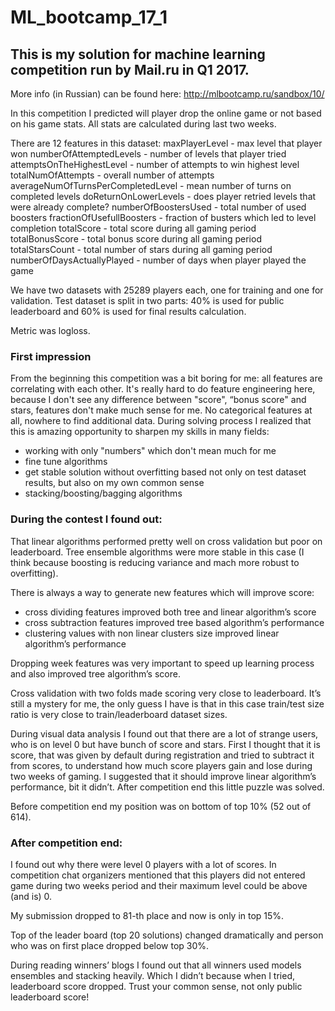 # ML_bootcamp_17_1
## This is my solution for machine learning competition run by Mail.ru in Q1 2017.

More info (in Russian) can be found here:
http://mlbootcamp.ru/sandbox/10/

In this competition I predicted will player drop the online game or not based on his game stats.
All stats are calculated during last two weeks.

There are 12 features in this dataset: 
maxPlayerLevel - max level that player won
numberOfAttemptedLevels - number of levels that player tried
attemptsOnTheHighestLevel - number of attempts to win highest level
totalNumOfAttempts - overall number of attempts
averageNumOfTurnsPerCompletedLevel - mean number of turns on completed levels
doReturnOnLowerLevels - does player retried levels that were already complete?
numberOfBoostersUsed - total number of used boosters
fractionOfUsefullBoosters - fraction of busters which led to level completion
totalScore - total score during all gaming period
totalBonusScore - total bonus score during all gaming period
totalStarsCount - total number of stars during all gaming period
numberOfDaysActuallyPlayed - number of days when player played the game

We have two datasets with 25289 players each, one for training and one for validation.
Test dataset is split in two parts: 40% is used for public leaderboard and 60% is used for final results calculation.

Metric was logloss.


### First impression
From the beginning this competition was a bit boring for me: all features are correlating with each other. It's really hard to do feature engineering here, because I don't see any difference between "score", “bonus score" and stars, features don't make much sense for me. No categorical features at all, nowhere to find additional data. 
During solving process I realized that this is amazing opportunity to sharpen my skills in many fields: 
- working with only "numbers" which don't mean much for me 
- fine tune algorithms 
- get stable solution without overfitting based not only on test dataset results, but also on my own common sense
- stacking/boosting/bagging algorithms 


### During the contest I found out:
That linear algorithms performed pretty well on cross validation but poor on leaderboard. Tree ensemble algorithms were more stable in this case (I think because boosting is reducing variance and mach more robust to overfitting).

There is always a way to generate new features which will improve score:
- cross dividing features improved both tree and linear algorithm’s score
- cross subtraction features improved tree based algorithm’s performance
- clustering values with non linear clusters size improved linear algorithm’s performance

Dropping week features was very important to speed up learning process and also improved tree algorithm’s score.

Cross validation with two folds made scoring very close to leaderboard. It’s still a mystery for me, the only guess I have is that in this case train/test size ratio is very close to train/leaderboard dataset sizes.

During visual data analysis I found out that there are a lot of strange users, who is on level 0 but have bunch of score and stars. First I thought that it is score, that was given by default during registration and tried to subtract it from scores, to understand how much score players gain and lose during two weeks of gaming. I suggested that it should improve linear algorithm’s performance, bit it didn’t. After competition end this little puzzle was solved.

Before competition end my position was on bottom of top 10% (52 out of 614).


### After competition end:
I found out why there were level 0 players with a lot of scores. In competition chat organizers mentioned that this players did not entered game during two weeks period and their maximum level could be above (and is) 0.

My submission dropped to 81-th place and now is only in top 15%.

Top of the leader board (top 20 solutions) changed dramatically and person who was on first place dropped below top 30%.

During reading winners’ blogs I found out that all winners used models ensembles and stacking heavily. Which I didn’t because when I tried, leaderboard score dropped. Trust your common sense, not only public leaderboard score!